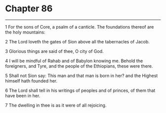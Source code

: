 # Chapter 86

***

1 For the sons of Core, a psalm of a canticle. The foundations thereof are the holy mountains:

2 The Lord loveth the gates of Sion above all the tabernacles of Jacob.

3 Glorious things are said of thee, O city of God.

4 I will be mindful of Rahab and of Babylon knowing me. Behold the foreigners, and Tyre, and the people of the Ethiopians, these were there.

5 Shall not Sion say: This man and that man is born in her? and the Highest himself hath founded her.

6 The Lord shall tell in his writings of peoples and of princes, of them that have been in her.

7 The dwelling in thee is as it were of all rejoicing.


